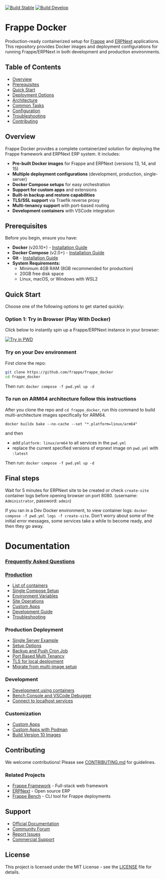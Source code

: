 [![Build Stable](https://github.com/frappe/frappe_docker/actions/workflows/build_stable.yml/badge.svg)](https://github.com/frappe/frappe_docker/actions/workflows/build_stable.yml)
[![Build Develop](https://github.com/frappe/frappe_docker/actions/workflows/build_develop.yml/badge.svg)](https://github.com/frappe/frappe_docker/actions/workflows/build_develop.yml)

# Frappe Docker

Production-ready containerized setup for [Frappe](https://github.com/frappe/frappe) and [ERPNext](https://github.com/frappe/erpnext) applications. This repository provides Docker images and deployment configurations for running Frappe/ERPNext in both development and production environments.

## Table of Contents

- [Overview](#overview)
- [Prerequisites](#prerequisites)
- [Quick Start](#quick-start)
- [Deployment Options](#deployment-options)
- [Architecture](#architecture)
- [Common Tasks](#common-tasks)
- [Configuration](#configuration)
- [Troubleshooting](#troubleshooting)
- [Contributing](#contributing)

## Overview

Frappe Docker provides a complete containerized solution for deploying the Frappe framework and ERPNext ERP system. It includes:

- **Pre-built Docker images** for Frappe and ERPNext (versions 13, 14, and 15)
- **Multiple deployment configurations** (development, production, single-server)
- **Docker Compose setups** for easy orchestration
- **Support for custom apps** and extensions
- **Built-in backup and restore capabilities**
- **TLS/SSL support** via Traefik reverse proxy
- **Multi-tenancy support** with port-based routing
- **Development containers** with VSCode integration

## Prerequisites

Before you begin, ensure you have:

- **Docker** (v20.10+) - [Installation Guide](https://docs.docker.com/get-docker/)
- **Docker Compose** (v2.0+) - [Installation Guide](https://docs.docker.com/compose/install/)
- **Git** - [Installation Guide](https://git-scm.com/book/en/v2/Getting-Started-Installing-Git)
- **System Requirements:**
  - Minimum 4GB RAM (8GB recommended for production)
  - 20GB free disk space
  - Linux, macOS, or Windows with WSL2

## Quick Start

Choose one of the following options to get started quickly:

### Option 1: Try in Browser (Play With Docker)

Click below to instantly spin up a Frappe/ERPNext instance in your browser:

<a href="https://labs.play-with-docker.com/?stack=https://raw.githubusercontent.com/frappe/frappe_docker/main/pwd.yml">
  <img src="https://raw.githubusercontent.com/play-with-docker/stacks/master/assets/images/button.png" alt="Try in PWD"/>
</a>

### Try on your Dev environment

First clone the repo:

```sh
git clone https://github.com/frappe/frappe_docker
cd frappe_docker
```

Then run: `docker compose -f pwd.yml up -d`

### To run on ARM64 architecture follow this instructions

After you clone the repo and `cd frappe_docker`, run this command to build multi-architecture images specifically for ARM64.

`docker buildx bake --no-cache --set "*.platform=linux/arm64"`

and then

- add `platform: linux/arm64` to all services in the `pwd.yml`
- replace the current specified versions of erpnext image on `pwd.yml` with `:latest`

Then run: `docker compose -f pwd.yml up -d`

## Final steps

Wait for 5 minutes for ERPNext site to be created or check `create-site` container logs before opening browser on port 8080. (username: `Administrator`, password: `admin`)

If you ran in a Dev Docker environment, to view container logs: `docker compose -f pwd.yml logs -f create-site`. Don't worry about some of the initial error messages, some services take a while to become ready, and then they go away.

# Documentation

### [Frequently Asked Questions](https://github.com/frappe/frappe_docker/wiki/Frequently-Asked-Questions)

### [Production](#production)

- [List of containers](docs/list-of-containers.md)
- [Single Compose Setup](docs/single-compose-setup.md)
- [Environment Variables](docs/environment-variables.md)
- [Site Operations](docs/site-operations.md)
- [Custom Apps](docs/custom-apps.md)
- [Development Guide](docs/development.md)
- [Troubleshooting](docs/troubleshoot.md)

### Production Deployment

- [Single Server Example](docs/single-server-example.md)
- [Setup Options](docs/setup-options.md)
- [Backup and Push Cron Job](docs/backup-and-push-cronjob.md)
- [Port Based Multi Tenancy](docs/port-based-multi-tenancy.md)
- [TLS for local deployment](docs/tls-for-local-deployment.md)
- [Migrate from multi-image setup](docs/migrate-from-multi-image-setup.md)

### Development

- [Development using containers](docs/development.md)
- [Bench Console and VSCode Debugger](docs/bench-console-and-vscode-debugger.md)
- [Connect to localhost services](docs/connect-to-localhost-services-from-containers-for-local-app-development.md)

### Customization

- [Custom Apps](docs/custom-apps.md)
- [Custom Apps with Podman](docs/custom-apps-podman.md)
- [Build Version 10 Images](docs/build-version-10-images.md)

## Contributing

We welcome contributions! Please see [CONTRIBUTING.md](CONTRIBUTING.md) for guidelines.

### Related Projects

- [Frappe Framework](https://github.com/frappe/frappe) - Full-stack web framework
- [ERPNext](https://github.com/frappe/erpnext) - Open source ERP
- [Frappe Bench](https://github.com/frappe/bench) - CLI tool for Frappe deployments

## Support

- [Official Documentation](https://frappeframework.com/docs)
- [Community Forum](https://discuss.frappe.io/)
- [Report Issues](https://github.com/frappe/frappe_docker/issues)
- [Commercial Support](https://frappe.io/support)

## License

This project is licensed under the MIT License - see the [LICENSE](LICENSE) file for details.

